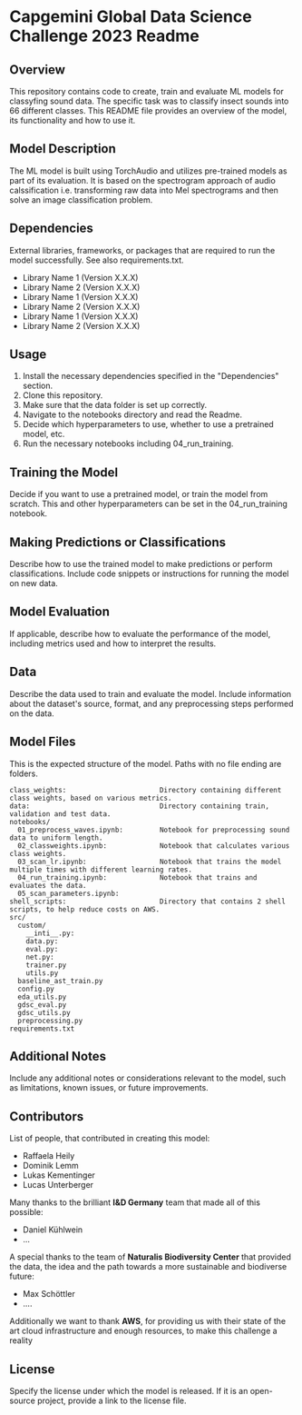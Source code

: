 # Capgemini Global Data Science Challenge 2023 Readme

## Overview
This repository contains code to create, train and evaluate ML models for classyfing sound data. The specific task was to classify insect sounds into 66 different classes. This README file provides an overview of the model, its functionality and how to use it.  

## Model Description
The ML model is built using TorchAudio and utilizes pre-trained models as part of its evaluation. It is based on the spectrogram approach of audio calssification i.e. transforming raw data into Mel spectrograms and then solve an image classification problem.

## Dependencies
External libraries, frameworks, or packages that are required to run the model successfully. See also requirements.txt.

- Library Name 1 (Version X.X.X)
- Library Name 2 (Version X.X.X)
- Library Name 1 (Version X.X.X)
- Library Name 2 (Version X.X.X)
- Library Name 1 (Version X.X.X)
- Library Name 2 (Version X.X.X)

## Usage
1. Install the necessary dependencies specified in the "Dependencies" section.
2. Clone this repository.
3. Make sure that the data folder is set up correctly.
4. Navigate to the notebooks directory and read the Readme.
5. Decide which hyperparameters to use, whether to use a pretrained model, etc.
6. Run the necessary notebooks including 04_run_training.

## Training the Model
Decide if you want to use a pretrained model, or train the model from scratch. This and other hyperparameters can be set in the 04_run_training notebook.

## Making Predictions or Classifications
Describe how to use the trained model to make predictions or perform classifications. Include code snippets or instructions for running the model on new data.

## Model Evaluation
If applicable, describe how to evaluate the performance of the model, including metrics used and how to interpret the results.

## Data
Describe the data used to train and evaluate the model. Include information about the dataset's source, format, and any preprocessing steps performed on the data.

## Model Files
This is the expected structure of the model. Paths with no file ending are folders.

~~~
class_weights:                       Directory containing different class weights, based on various metrics.
data:                                Directory containing train, validation and test data.
notebooks/
  01_preprocess_waves.ipynb:         Notebook for preprocessing sound data to uniform length. 
  02_classweights.ipynb:             Notebook that calculates various class weights. 
  03_scan_lr.ipynb:                  Notebook that trains the model multiple times with different learning rates.
  04_run_training.ipynb:             Notebook that trains and evaluates the data. 
  05_scan_parameters.ipynb:  
shell_scripts:                       Directory that contains 2 shell scripts, to help reduce costs on AWS.
src/
  custom/  
    __inti__.py:    
    data.py:    
    eval.py:
    net.py:
    trainer.py
    utils.py
  baseline_ast_train.py 
  config.py
  eda_utils.py
  gdsc_eval.py 
  gdsc_utils.py 
  preprocessing.py  
requirements.txt
~~~

## Additional Notes
Include any additional notes or considerations relevant to the model, such as limitations, known issues, or future improvements.

## Contributors
List of people, that contributed in creating this model:
- Raffaela Heily
- Dominik Lemm
- Lukas Kementinger
- Lucas Unterberger

Many thanks to the brilliant **I&D Germany** team that made all of this possible:
- Daniel Kühlwein
- ...

A special thanks to the team of **Naturalis Biodiversity Center** that provided the data, the idea and the path towards a more sustainable and biodiverse future:
- Max Schöttler
- ....

Additionally we want to thank **AWS**, for providing us with their state of the art cloud infrastructure and enough resources, to make this challenge a reality

## License
Specify the license under which the model is released. If it is an open-source project, provide a link to the license file.
